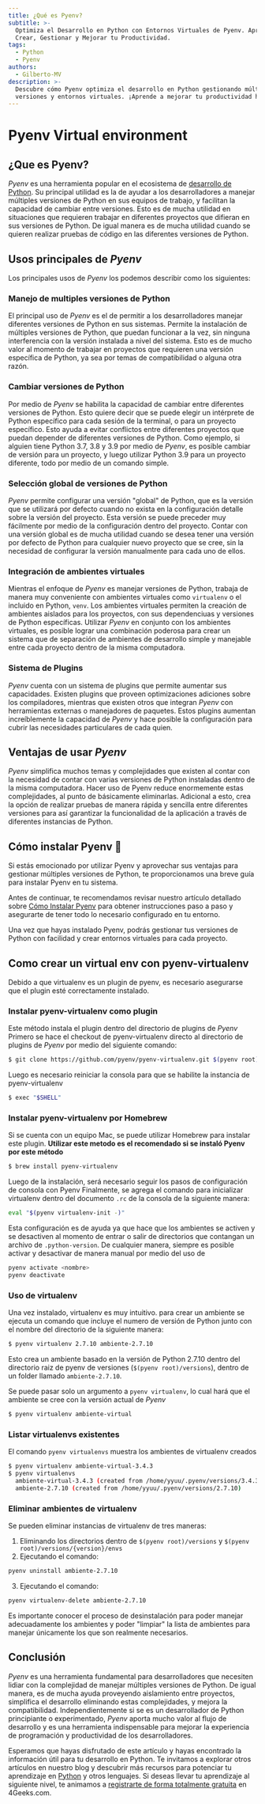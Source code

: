 ```yaml
---
title: ¿Qué es Pyenv?
subtitle: >-
  Optimiza el Desarrollo en Python con Entornos Virtuales de Pyenv. Aprende a
  Crear, Gestionar y Mejorar tu Productividad.
tags:
  - Python
  - Pyenv
authors:
  - Gilberto-MV
description: >-
  Descubre cómo Pyenv optimiza el desarrollo en Python gestionando múltiples
  versiones y entornos virtuales. ¡Aprende a mejorar tu productividad hoy!
---
```

# Pyenv Virtual environment

## ¿Que es Pyenv?

_Pyenv_ es una herramienta popular en el ecosistema de [desarrollo de Python](https://4geeks.com/es/lesson/como-programar-en-python). Su principal utilidad es la de ayudar a los desarrolladores a manejar múltiples versiones de Python en sus equipos de trabajo, y facilitan la capacidad de cambiar entre versiones. Esto es de mucha utilidad en situaciones que requieren trabajar en diferentes proyectos que difieran en sus versiones de Python. De igual manera es de mucha utilidad cuando se quieren realizar pruebas de código en las diferentes versiones de Python.

## Usos principales de _Pyenv_

Los principales usos de _Pyenv_ los podemos describir como los siguientes:

### Manejo de multiples versiones de Python

El principal uso de _Pyenv_ es el de permitir a los desarrolladores manejar diferentes versiones de Python en sus sistemas. Permite la instalación de múltiples versiones de Python, que puedan funcionar a la vez, sin ninguna interferencia con la versión instalada a nivel del sistema. Esto es de mucho valor al momento de trabajar en proyectos que requieren una versión específica de Python, ya sea por temas de compatibilidad o alguna otra razón.

### Cambiar versiones de Python
Por medio de _Pyenv_ se habilita la capacidad de cambiar entre diferentes versiones de Python. Esto quiere decir que se puede elegir un intérprete de Python específico para cada sesión de la terminal, o para un proyecto específico. Esto ayuda a evitar conflictos entre diferentes proyectos que puedan depender de diferentes versiones de Python. Como ejemplo, si alguien tiene Python 3.7, 3.8 y 3.9 por medio de _Pyenv_, es posible cambiar de versión para un proyecto, y luego utilizar Python 3.9 para un proyecto diferente, todo por medio de un comando simple. 

### Selección global de versiones de Python

_Pyenv_ permite configurar una versión "global" de Python, que es la versión que se utilizará por defecto cuando no exista en la configuración detalle sobre la versión del proyecto. Esta versión se puede preceder muy fácilmente por medio de la configuración dentro del proyecto. Contar con una versión global es de mucha utilidad cuando se desea tener una versión por defecto de Python para cualquier nuevo proyecto que se cree, sin la necesidad de configurar la versión manualmente para cada uno de ellos.

### Integración de ambientes virtuales

Mientras el enfoque de _Pyenv_ es manejar versiones de Python, trabaja de manera muy conveniente con ambientes virtuales como ```virtualenv``` o el incluido en Python, ```venv```. Los ambientes virtuales permiten la creación de ambientes aislados para los proyectos, con sus dependenciuas y versiones de Python específicas. Utilizar _Pyenv_ en conjunto con los ambientes virtuales, es posible lograr una combinación poderosa para crear un sistema que de separación de ambientes de desarrollo simple y manejable entre cada proyecto dentro de la misma computadora.

### Sistema de Plugins

_Pyenv_ cuenta con un sistema de plugins que permite aumentar sus capacidades. Existen plugins que proveen optimizaciones adiciones sobre los compiladores, mientras que existen otros que integran _Pyenv_ con herramientas externas o manejadores de paquetes. Estos plugins aumentan increíblemente la capacidad de _Pyenv_ y hace posible la configuración para cubrir las necesidades particulares de cada quien.

## Ventajas de usar _Pyenv_

_Pyenv_ simplifica muchos temas y complejidades que existen al contar con la necesidad de contar con varias versiones de Python instaladas dentro de la misma computadora. Hacer uso de Pyenv reduce enormemente estas complejidades, al punto de básicamente eliminarlas. Adicional a esto, crea la opción de realizar pruebas de manera rápida y sencilla entre diferentes versiones para así garantizar la funcionalidad de la aplicación a través de diferentes instancias de Python.

## Cómo instalar Pyenv 🚀

Si estás emocionado por utilizar Pyenv y aprovechar sus ventajas para gestionar múltiples versiones de Python, te proporcionamos una breve guía para instalar Pyenv en tu sistema.

Antes de continuar, te recomendamos revisar nuestro artículo detallado sobre [Cómo Instalar Pyenv](https://4geeks.com/es/how-to/que-es-pyenv-y-como-instalar-pyenv) para obtener instrucciones paso a paso y asegurarte de tener todo lo necesario configurado en tu entorno.

Una vez que hayas instalado Pyenv, podrás gestionar tus versiones de Python con facilidad y crear entornos virtuales para cada proyecto.

## Como crear un virtual env con pyenv-virtualenv
Debido a que virtualenv es un plugin de pyenv, es necesario asegurarse que el plugin esté correctamente instalado.
### Instalar pyenv-virtualenv como plugin
Este método instala el plugin dentro del directorio de plugins de _Pyenv_
Primero se hace el checkout de pyenv-virtualenv directo al directorio de plugins de _Pyenv_ por medio del siguiente comando:
```sh
$ git clone https://github.com/pyenv/pyenv-virtualenv.git $(pyenv root)/plugins/pyenv-virtualenv
```
Luego es necesario reiniciar la consola para que se habilite la instancia de pyenv-virtualenv
```sh
$ exec "$SHELL"
```
### Instalar pyenv-virtualenv por Homebrew
Si se cuenta con un equipo Mac, se puede utilizar Homebrew para instalar este plugin. **Utilizar este metodo es el recomendado si se instaló Pyenv por este método**
```sh
$ brew install pyenv-virtualenv
```
Luego de la instalación, será necesario seguir los pasos de configuración de consola con Pyenv
Finalmente, se agrega el comando para inicializar virtualenv dentro del documento ```.rc``` de la consola de la siguiente manera:
```sh 
eval "$(pyenv virtualenv-init -)"
```
Esta configuración es de ayuda ya que hace que los ambientes se activen y se desactiven al momento de entrar o salir de directorios que contangan un archivo de ```.python-version```.
De cualquier manera, siempre es posible activar y desactivar de manera manual por medio del uso de 
```sh
pyenv activate <nombre>
pyenv deactivate
```

### Uso de virtualenv
Una vez instalado, virtualenv es muy intuitivo. para crear un ambiente se ejecuta un comando que incluye el numero de versión de Python junto con el nombre del directorio de la siguiente manera:
```sh
$ pyenv virtualenv 2.7.10 ambiente-2.7.10
```

Esto crea un ambiente basado en la versión de Python 2.7.10 dentro del directorio raiz de pyenv de versiones (```$(pyenv root)/versions```), dentro de un folder llamado ```ambiente-2.7.10```.

Se puede pasar solo un argumento a ```pyenv virtualenv```, lo cual hará que el ambiente se cree con la versión actual de _Pyenv_
```sh
$ pyenv virtualenv ambiente-virtual
```

### Listar virtualenvs existentes
El comando ```pyenv virtualenvs``` muestra los ambientes de virtualenv creados
```sh
$ pyenv virtualenv ambiente-virtual-3.4.3
$ pyenv virtualenvs
  ambiente-virtual-3.4.3 (created from /home/yyuu/.pyenv/versions/3.4.3)
  ambiente-2.7.10 (created from /home/yyuu/.pyenv/versions/2.7.10)
```

### Eliminar ambientes de virtualenv
Se pueden eliminar instancias de virtualenv de tres maneras:
1. Eliminando los directorios dentro de ```$(pyenv root)/versions``` y ```$(pyenv root)/versions/{version}/envs```
2. Ejecutando el comando:
```sh
pyenv uninstall ambiente-2.7.10
```
3. Ejecutando el comando:
```sh
pyenv virtualenv-delete ambiente-2.7.10
```
Es importante conocer el proceso de desinstalación para poder manejar adecuadamente los ambientes y poder "limpiar" la lista de ambientes para manejar únicamente los que son realmente necesarios.

## Conclusión

_Pyenv_ es una herramienta fundamental para desarrolladores que necesiten lidiar con la complejidad de manejar múltiples versiones de Python. De igual manera, es de mucha ayuda proveyendo aislamiento entre proyectos, simplifica el desarrollo eliminando estas complejidades, y mejora la compatibilidad. Independientemente si se es un desarrollador de Python principiante o experimentado, _Pyenv_ aporta mucho valor al flujo de desarrollo y es una herramienta indispensable para mejorar la experiencia de programación y productividad de los desarrolladores.

Esperamos que hayas disfrutado de este artículo y hayas encontrado la información útil para tu desarrollo en Python. Te invitamos a explorar otros artículos en nuestro blog y descubrir más recursos para potenciar tu aprendizaje en [Python](https://4geeks.com/es/technology/python) y otros lenguajes. Si deseas llevar tu aprendizaje al siguiente nivel, te animamos a [registrarte de forma totalmente gratuita](https://4geeks.com/es/pricing) en 4Geeks.com.